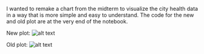 I wanted to remake a chart from the midterm to visualize the city health data in a way that is more simple and easy to understand. The code for the new and old plot are at the very end of the notebook.

New plot:
![alt text](https://github.com/smwalter96/PUS2020_MWalter/blob/master/HW9/pus20_viz.jpg?raw=true)


Old plot:
![alt text](https://github.com/smwalter96/PUS2020_MWalter/blob/master/HW9/pus20_viz.jpg?raw=true)
